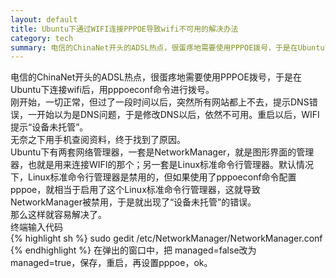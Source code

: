 ```yaml
---
layout: default
title: Ubuntu下通过WIFI连接PPPOE导致wifi不可用的解决办法
category: tech
summary: 电信的ChinaNet开头的ADSL热点，很蛋疼地需要使用PPPOE拨号，于是在Ubuntu下连接wifi后，用pppoeconf命令进行拨号。<br />刚开始，一切正常，但过了一段时间以后，突然所有网站都上不去，提示DNS错误，一开始以为是DNS问题，于是修改DNS以后，依然不可用。重启以后，WIFI提示“设备未托管”。<br />无奈之下用手机查阅资料，终于找到了原因。
---
```

电信的ChinaNet开头的ADSL热点，很蛋疼地需要使用PPPOE拨号，于是在Ubuntu下连接wifi后，用pppoeconf命令进行拨号。  
刚开始，一切正常，但过了一段时间以后，突然所有网站都上不去，提示DNS错误，一开始以为是DNS问题，于是修改DNS以后，依然不可用。重启以后，WIFI提示“设备未托管”。  
无奈之下用手机查阅资料，终于找到了原因。  
Ubuntu下有两套网络管理器，一套是NetworkManager，就是图形界面的管理器，也就是用来连接WIFI的那个；另一套是Linux标准命令行管理器。默认情况下，Linux标准命令行管理器是禁用的，但如果使用了pppoeconf命令配置pppoe，就相当于启用了这个Linux标准命令行管理器，这就导致NetworkManager被禁用，于是就出现了“设备未托管”的错误。  
那么这样就容易解决了。  
终端输入代码  
{% highlight sh %}
sudo gedit /etc/NetworkManager/NetworkManager.conf
{% endhighlight %}
在弹出的窗口中，把 managed=false改为managed=true，保存，重启，再设置pppoe，ok。
